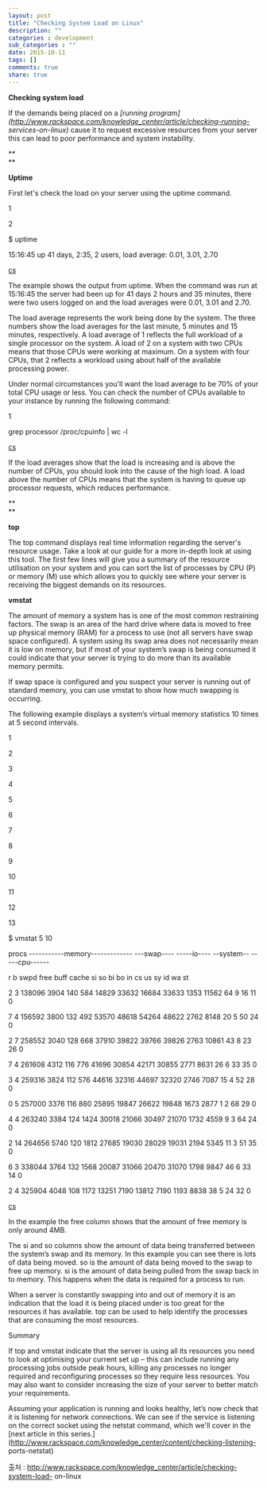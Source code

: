 ```yaml
---
layout: post
title: "Checking System Load on Linux"
description: ""
categories : development
sub_categories : ""
date: 2015-10-11
tags: []
comments: true
share: true
---
```


**Checking system load**

  

If the demands being placed on a _[running
program](http://www.rackspace.com/knowledge_center/article/checking-running-
services-on-linux)_ cause it to request excessive resources from your server
this can lead to poor performance and system instability.

**  
**

**Uptime**

  

First let's check the load on your server using the uptime command.

  

1

2

$ uptime

15:16:45 up 41 days, 2:35, 2 users, load average: 0.01, 3.01, 2.70

[cs](http://colorscripter.com/info#e)

  

The example shows the output from uptime. When the command was run at 15:16:45
the server had been up for 41 days 2 hours and 35 minutes, there were two
users logged on and the load averages were 0.01, 3.01 and 2.70.

  

The load average represents the work being done by the system. The three
numbers show the load averages for the last minute, 5 minutes and 15 minutes,
respectively. A load average of 1 reflects the full workload of a single
processor on the system. A load of 2 on a system with two CPUs means that
those CPUs were working at maximum. On a system with four CPUs, that 2
reflects a workload using about half of the available processing power.

  

Under normal circumstances you'll want the load average to be 70% of your
total CPU usage or less. You can check the number of CPUs available to your
instance by running the following command:

  

  

  

1

grep processor /proc/cpuinfo | wc -l

[cs](http://colorscripter.com/info#e)

  

If the load averages show that the load is increasing and is above the number
of CPUs, you should look into the cause of the high load. A load above the
number of CPUs means that the system is having to queue up processor requests,
which reduces performance.

**  
**

**top**

  

The top command displays real time information regarding the server's resource
usage. Take a look at our guide for a more in-depth look at using this tool.
The first few lines will give you a summary of the resource utilisation on
your system and you can sort the list of processes by CPU (P) or memory (M)
use which allows you to quickly see where your server is receiving the biggest
demands on its resources.

  

**vmstat**

  

The amount of memory a system has is one of the most common restraining
factors. The swap is an area of the hard drive where data is moved to free up
physical memory (RAM) for a process to use (not all servers have swap space
configured). A system using its swap area does not necessarily mean it is low
on memory, but if most of your system’s swap is being consumed it could
indicate that your server is trying to do more than its available memory
permits.

  

If swap space is configured and you suspect your server is running out of
standard memory, you can use vmstat to show how much swapping is occurring.

  

The following example displays a system’s virtual memory statistics 10 times
at 5 second intervals.

  

  

  

1

2

3

4

5

6

7

8

9

10

11

12

13

$ vmstat 5 10

procs -----------memory------------- ---swap---- -----io---- --system--
-----cpu------

r b swpd free buff cache si so bi bo in cs us sy id wa st

2 3 138096 3904 140 584 14829 33632 16684 33633 1353 11562 64 9 16 11 0

7 4 156592 3800 132 492 53570 48618 54264 48622 2762 8148 20 5 50 24 0

2 7 258552 3040 128 668 37910 39822 39766 39826 2763 10861 43 8 23 26 0

7 4 261608 4312 116 776 41696 30854 42171 30855 2771 8631 26 6 33 35 0

3 4 259316 3824 112 576 44616 32316 44697 32320 2746 7087 15 4 52 28 0

0 5 257000 3376 116 880 25895 19847 26622 19848 1673 2877 1 2 68 29 0

4 4 263240 3384 124 1424 30018 21066 30497 21070 1732 4559 9 3 64 24 0

2 14 264656 5740 120 1812 27685 19030 28029 19031 2194 5345 11 3 51 35 0

6 3 338044 3764 132 1568 20087 31066 20470 31070 1798 9847 46 6 33 14 0

2 4 325904 4048 108 1172 13251 7190 13812 7190 1193 8838 38 5 24 32 0

[cs](http://colorscripter.com/info#e)

  

In the example the free column shows that the amount of free memory is only
around 4MB.

  

The si and so columns show the amount of data being transferred between the
system’s swap and its memory. In this example you can see there is lots of
data being moved. so is the amount of data being moved to the swap to free up
memory. si is the amount of data being pulled from the swap back in to memory.
This happens when the data is required for a process to run.

  

When a server is constantly swapping into and out of memory it is an
indication that the load it is being placed under is too great for the
resources it has available. top can be used to help identify the processes
that are consuming the most resources.

  

Summary

  

If top and vmstat indicate that the server is using all its resources you need
to look at optimising your current set up – this can include running any
processing jobs outside peak hours, killing any processes no longer required
and reconfiguring processes so they require less resources. You may also want
to consider increasing the size of your server to better match your
requirements.

  

Assuming your application is running and looks healthy, let’s now check that
it is listening for network connections. We can see if the service is
listening on the correct socket using the netstat command, which we'll cover
in the [next article in this
series.](http://www.rackspace.com/knowledge_center/content/checking-listening-
ports-netstat)

  

출처 : http://www.rackspace.com/knowledge_center/article/checking-system-load-
on-linux

  

